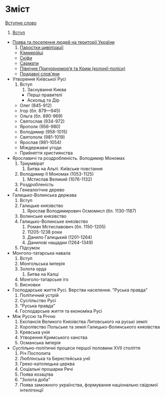 # Зміст
[Вступне слово](vstup.md)
1. [Вступ](README.md)
* [Поява та поселення людей на території України](1/poyava_ta_poselennya_lyudei_na_teritor_ukrani.md)
   1. [Паростки цивілізації](1/parostki_tsivlzats.md)
   * [Кіммерійці](1/kimmerits.md)
   * [Скіфи](1/skfi.md)
   * [Сармати](1/sarmati.md)
   * [Пiвнiчне Причорномор’я та Крим (колонiї-полiси)](1/pivnichne_prichornomorya_ta_krim_koloni-polisi.md)
   * [Прадавні слов'яни](1/pradavn_slovyani.md)
* Утворення Київської Русi
   1. Вступ
       1. Заснування Києва
       * Першi правителi
       * Аскольд та Дiр
   * Олег (845-912)
   * Iгор (бл. 879—945)
   * Ольга (бл. 890-969)
   * Святослав (934-972)
   * Ярополк (956-980)
   * Володимир (958-1015)
   * Святополк (981-1019)
   * Ярослав (981-1054)
   * Мiждержавнi угоди
   * Прийняття християнства
* Ярославичi та роздробленiсть. Володимир Мономах
    1. Триумвірат
        1. Битва на Альті. Київське повстання
    2. Володимир ІІ Мономах (1053-1125)
        1. Мстислав Великий (1076-1132)
    3. Роздробленість
    4. Генеалогічне дерево
* Галицько-Волинська держава
    1. Вступ
    2. Галицьке князівство
        1. Ярослав Володимирович Осмомисл (бл. 1130-1187)
    3. Волинське князівство
    4. Галицько-Волинське князівство
        1. Роман Мстиславович (бл. 1150-1205)
        2. 11205-1238 роки
        3. Данило Галицький (1201-1264)
        4. Данилові нащадки (1264-1349)
    5. Підсумок
* Монголо-татарська навала
    1. Вступ
    2. Монгольська імперія
    3. Золота орда
        1. Битва на Калці
    4. Монголо-татарське іго
    5. Висновки
* Господарське життя Русi. Верстви населення. "Руська правда"
    1. Політичний устрій
    2. Суспільство Русі
    3. "Руська правда"
    4. Господарське життя та економіка Русі
* Між Руссю та Річчю
    1. Експансія Великого Князівства Литовського на руські землі
    2. Королівство Польське та землі Галицько-Волинського князівства
    3. Кревська унiя
    3. Утворення Кримського ханства 
    4. Османська імперія
* Суспiльно-полiтичнi процеси першої половини XVII століття
    1. Рiч Посполита
    2. Люблiнська та Берестейська унiї
    3. Греко-католицька церква
    4. Соцiальнi прошарки Речi
    5. Поява козацтва
    5. "Золота доба"
    6. Поява заможного українства, формування нацiонально свiдомої iнтелiгенцiї